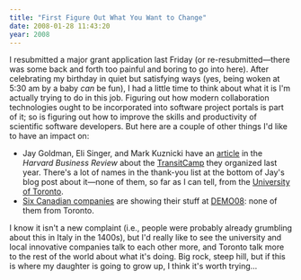 ```yaml
---
title: "First Figure Out What You Want to Change"
date: 2008-01-28 11:43:20
year: 2008
---
```

I resubmitted a major grant application last Friday (or re-resubmitted—there was some back and forth too painful and boring to go into here).  After celebrating my birthday in quiet but satisfying ways (yes, being woken at 5:30 am by a baby <em>can</em> be fun), I had a little time to think about what it is I'm actually trying to do in this job.  Figuring out how modern collaboration technologies ought to be incorporated into software project portals is part of it; so is figuring out how to improve the skills and productivity of scientific software developers.  But here are a couple of other things I'd like to have an impact on:
<ul>
  <li>Jay Goldman, Eli Singer, and Mark Kuznicki have an <a href="http://www.radiantcore.com/blog/archives/28/01/2008/harvard-business-review-transitcamp">article</a> in the <em>Harvard Business Review</em> about the <a href="http://toronto.transitcamp.org/ttc/show/The+Story+of+TransitCamp">TransitCamp</a> they organized last year.  There's a lot of names in the thank-you list at the bottom of Jay's blog post about it—none of them, so far as I can tell, from the <a href="http://www.utoronto.ca">University of Toronto</a>.</li>
  <li><a href="http://www.startupnorth.ca/2008/01/28/canadian-companies-at-demo08/">Six Canadian companies</a> are showing their stuff at <a href="http://www.demo.com/conferences/demo2008.html">DEMO08</a>: none of them from Toronto.</li>
</ul>
I know it isn't a new complaint (i.e., people were probably already grumbling about this in Italy in the 1400s), but I'd really like to see the university and local innovative companies talk to each other more, and Toronto talk more to the rest of the world about what it's doing.  Big rock, steep hill, but if this is where my daughter is going to grow up, I think it's worth trying...
